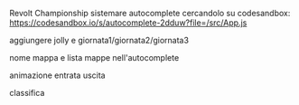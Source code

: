 Revolt Championship
sistemare autocomplete cercandolo su codesandbox:
https://codesandbox.io/s/autocomplete-2dduw?file=/src/App.js

aggiungere jolly e giornata1/giornata2/giornata3

nome mappa e lista mappe nell'autocomplete

animazione entrata uscita 

classifica